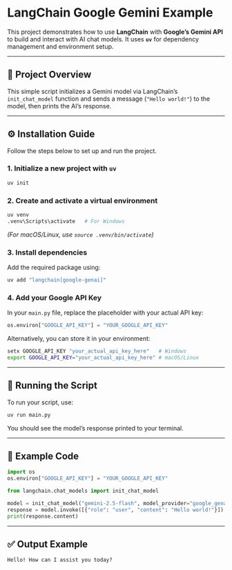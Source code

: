 # LangChain Google Gemini Example

This project demonstrates how to use **LangChain** with **Google’s Gemini API** to build and interact with AI chat models.
It uses **`uv`** for dependency management and environment setup.

---

## 🧩 Project Overview

This simple script initializes a Gemini model via LangChain’s `init_chat_model` function and sends a message (`"Hello world!"`) to the model, then prints the AI’s response.

---

## ⚙️ Installation Guide

Follow the steps below to set up and run the project.

### 1. Initialize a new project with `uv`

```bash
uv init
```

### 2. Create and activate a virtual environment

```bash
uv venv
.venv\Scripts\activate   # For Windows
```

*(For macOS/Linux, use `source .venv/bin/activate`)*

### 3. Install dependencies

Add the required package using:

```bash
uv add "langchain[google-genai]"
```

### 4. Add your Google API Key

In your `main.py` file, replace the placeholder with your actual API key:

```python
os.environ["GOOGLE_API_KEY"] = "YOUR_GOOGLE_API_KEY"
```

Alternatively, you can store it in your environment:

```bash
setx GOOGLE_API_KEY "your_actual_api_key_here"   # Windows
export GOOGLE_API_KEY="your_actual_api_key_here" # macOS/Linux
```

---

## 🚀 Running the Script

To run your script, use:

```bash
uv run main.py
```

You should see the model’s response printed to your terminal.

---

## 📄 Example Code

```python
import os
os.environ["GOOGLE_API_KEY"] = "YOUR_GOOGLE_API_KEY"

from langchain.chat_models import init_chat_model

model = init_chat_model("gemini-2.5-flash", model_provider="google_genai")
response = model.invoke([{"role": "user", "content": "Hello world!"}])
print(response.content)
```

---

## ✅ Output Example

```
Hello! How can I assist you today?
```

